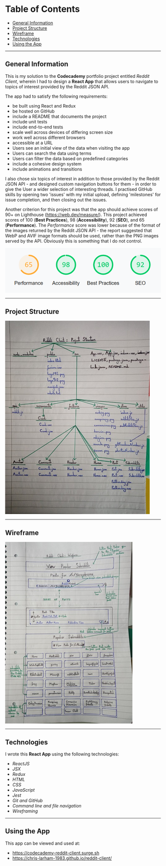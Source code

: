 # Table of Contents

* [General Information](#general-information)
* [Project Structure](#project-structure)
* [Wireframe](#wireframe)
* [Technologies](#technologies)
* [Using the App](#using-the-app)

***

## General Information

This is my solution to the **Codecademy** portfolio project entitled *Reddit Client*, wherein I had to design 
a **React App** that allows users to navigate to topics of interest provided by the Reddit JSON API.

The app had to satisfy the following requirements:

- be built using React and Redux
- be hosted on GitHub
- include a README that documents the project
- include unit tests
- include end-to-end tests
- scale well across devices of differing screen size
- work well across different browsers
- accessible at a URL
- Users see an initial view of the data when visiting the app
- Users can search the data using terms
- Users can filter the data based on predefined categories
- include a cohesive design system
- include animations and transitions

I also chose six topics of interest in addition to those provided by the Reddit JSON API - and designed custom 
navigation buttons for them - in order to give the User a wider selection of interesting threads. I practised 
GitHub skills by opening two 'issues' with my initial upload, defining 'milestones' for issue completion, and 
then closing out the issues.

Another criterion for this project was that the app should achieve scores of 90+ on Lighthouse (https://web.dev/measure/). 
This project achieved scores of 100 (**Best Practices**), 98 (**Accessibility**), 92 (**SEO**), and 65 (**Performance**). 
The *Performance* score was lower because of the format of the images returned by the Reddit JSON API - the report 
suggested that WebP and AVIF image formats should be used, rather than the PNG images served by the API. Obviously this is 
something that I do not control.

![Lighthouse Audit][lighthouse_audit]

[lighthouse_audit]: src/images/lighthouse-audit.PNG

***

## Project Structure

![Project Structure][project_structure]

[project_structure]: src/images/reddit-client-structure.png

***

## Wireframe

![Wireframe][wireframe]

[wireframe]: src/images/reddit-client-wireframe.png

***

## Technologies
  
I wrote this **React App** using the following technologies:

- *ReactJS*
- *JSX*
- *Redux*
- *HTML*
- *CSS*
- *JavaScript*
- *Jest*
- *Git and GitHub*
- *Command line and file navigation*
- *Wireframing*
  
***

## Using the App

This app can be viewed and used at:

- https://codecademy-reddit-client.surge.sh
- https://chris-larham-1983.github.io/reddit-client/
